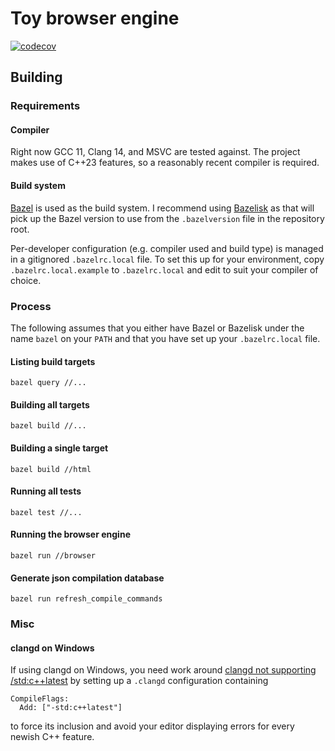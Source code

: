 # Toy browser engine

[![codecov](https://codecov.io/gh/robinlinden/hastur/branch/master/graph/badge.svg?token=1H16FDJ3ML)][codecov]

## Building

### Requirements

#### Compiler

Right now GCC 11, Clang 14, and MSVC are tested against. The project makes use
of C++23 features, so a reasonably recent compiler is required.

#### Build system

[Bazel][bazel] is used as the build system. I recommend using
[Bazelisk][bazelisk] as that will pick up the Bazel version to use from the
`.bazelversion` file in the repository root.

Per-developer configuration (e.g. compiler used and build type) is managed in
a gitignored `.bazelrc.local` file. To set this up for your environment, copy
`.bazelrc.local.example` to `.bazelrc.local` and edit to suit your compiler of
choice.

### Process

The following assumes that you either have Bazel or Bazelisk under the name
`bazel` on your `PATH` and that you have set up your `.bazelrc.local` file.

#### Listing build targets

`bazel query //...`

#### Building all targets

`bazel build //...`

#### Building a single target

`bazel build //html`

#### Running all tests

`bazel test //...`

#### Running the browser engine

`bazel run //browser`

#### Generate json compilation database

`bazel run refresh_compile_commands`

### Misc

#### clangd on Windows

If using clangd on Windows, you need work around [clangd not supporting
/std:c++latest][clangd-on-windows] by setting up a `.clangd` configuration
containing

```
CompileFlags:
  Add: ["-std:c++latest"]
```

to force its inclusion and avoid your editor displaying errors for every newish
C++ feature.

[bazel]: https://bazel.build
[bazelisk]: https://github.com/bazelbuild/bazelisk
[clangd-on-windows]: https://github.com/clangd/clangd/issues/527
[codecov]: https://app.codecov.io/gh/robinlinden/hastur
